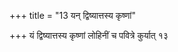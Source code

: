 +++
title = "13 यन् द्विष्यात्तस्य कृष्णां"

+++
यं द्विष्यात्तस्य कृष्णां लोहिनीं च पवित्रे कुर्यात् १३